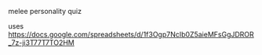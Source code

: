 melee personality quiz

uses https://docs.google.com/spreadsheets/d/1f3Ogp7NcIb0Z5aieMFsGgJDROR_7z-ji3T77T7TO2HM